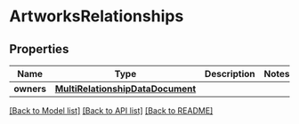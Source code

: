 # ArtworksRelationships

## Properties
Name | Type | Description | Notes
------------ | ------------- | ------------- | -------------
**owners** | [**MultiRelationshipDataDocument**](MultiRelationshipDataDocument.md) |  | 

[[Back to Model list]](../README.md#documentation-for-models) [[Back to API list]](../README.md#documentation-for-api-endpoints) [[Back to README]](../README.md)


